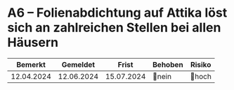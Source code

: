 # A6 &ndash; Folienabdichtung auf Attika löst sich an zahlreichen Stellen bei allen Häusern

|Bemerkt|Gemeldet|Frist|Behoben|Risiko|
|---|---|---|---|---|
|12.04.2024|12.06.2024|15.07.2024|🔴nein|🔴hoch|